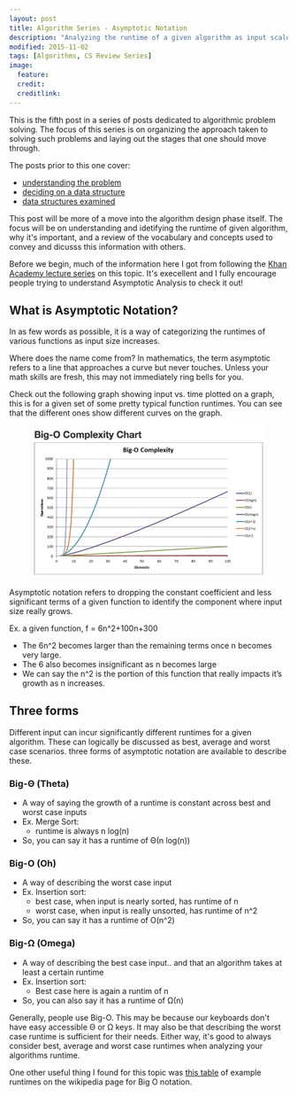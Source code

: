 ```yaml
---
layout: post
title: Algorithm Series - Asymptotic Notation
description: "Analyzing the runtime of a given algorithm as input scales."
modified: 2015-11-02
tags: [Algorithms, CS Review Series]
image:
  feature: 
  credit: 
  creditlink: 
---
```


This is the fifth post in a series of posts dedicated to algorithmic problem solving. The focus of this series is on organizing the approach taken to solving such problems and laying out the stages that one should move through. 

The posts prior to this one cover:
* [understanding the problem](http://yaunch.io/data-structures-algorithms-review-2/) 
* [deciding on a data structure](http://yaunch.io/data-structures-algorithms-review-3/)
* [data structures examined](http://yaunch.io/data-structures-algorithms-review-4/)

This post will be more of a move into the algorithm design phase itself. The focus will be on understanding and idetifying the runtime of given algorithm, why it's important, and a review of the vocabulary and concepts used to convey and dicusss this information with others.

Before we begin, much of the information here I got from following the [Khan Academy lecture series](https://www.khanacademy.org/computing/computer-science/algorithms/asymptotic-notation) on this topic. It's execellent and I fully encourage people trying to understand Asymptotic Analysis to check it out!

## What is Asymptotic Notation?

In as few words as possible, it is a way of categorizing the runtimes of various functions as input size increases.

Where does the name come from? In mathematics, the term asymptotic refers to a line that approaches a curve but never touches. Unless your math skills are fresh, this may not immediately ring bells for you.

Check out the following graph showing input vs. time plotted on a graph, this is for a given set of some pretty typical function runtimes. You can see that the different ones show different curves on the graph.

<figure class="full">
	<a href="http://bigocheatsheet.com/"><img src="/images/asymptotic_graph.png" alt="bigocheatsheet.com"></a>
</figure>

Asymptotic notation refers to dropping the constant coefficient and less significant terms of a given function to identify the component where input size really grows.

Ex. a given function, f = 6n​^2​​+100n+300 

* The 6n​^2 becomes larger than the remaining terms once n becomes very large.  
* The 6 also becomes insignificant as n becomes large
* We can say the n^​2 is the portion of this function that really impacts it’s growth as n increases.

## Three forms

Different input can incur significantly different runtimes for a given algorithm. These can logically be discussed as best, average and worst case scenarios. three forms of asymptotic notation are available to describe these.

### Big-Θ (Theta)

* A way of saying the growth of a runtime is constant across best and worst case inputs
* Ex. Merge Sort:
	* runtime is always n log(n)
* So, you can say it has a runtime of Θ(n log(n))

### Big-O (Oh)

* A way of describing the worst case input
* Ex. Insertion sort:
	* best case, when input is nearly sorted, has runtime of n
	* worst case, when input is really unsorted, has runtime of n^2
* So, you can say it has a runtime of O(n^2) 

### Big-Ω (Omega)

* A way of describing the best case input.. and that an algorithm takes at least a certain runtime
* Ex. Insertion sort:
	* Best case here is again a runtim of n
* So, you can also say it has a runtime of Ω(n)

Generally, people use Big-O. This may be because our keyboards don't have easy accessible Θ or Ω keys. It may also be that describing the worst case runtime is sufficient for their needs. Either way, it's good to always consider best, average and worst case runtimes when analyzing your algorithms runtime.

One other useful thing I found for this topic was [this table](https://www.google.com/url?sa=t&rct=j&q=&esrc=s&source=web&cd=1&cad=rja&uact=8&ved=0CCEQygQwAGoVChMIx_eeidP5yAIVRk0mCh0K6Qwk&url=https%3A%2F%2Fen.wikipedia.org%2Fwiki%2FBig_O_notation%23Orders_of_common_functions&usg=AFQjCNESApptQ2F9yleZLczFs3DS0RHcvA&sig2=GyPCOHTtrgcXrhK3W2l1Jg) of example runtimes on the wikipedia page for Big O notation. 




